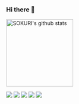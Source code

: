 ### Hi there 👋


<a href="https://github.com/xxziiko"><img align="center" style="height:180px" src="https://github-readme-stats.vercel.app/api?username=xxziiko&show_icons=true&include_all_commits=true&theme=vue&hide_border=true" alt="SOKURI's github stats" /></a>

<!--
<a href="https://github.com/xxziiko"><img align="center" style="height:180px" src="https://github-readme-stats.vercel.app/api/top-langs/?username=xxziiko&layout=compact&theme=vue&hide_border=true" /></a> 
-->



<img src="https://img.shields.io/badge/CSS3-1572B6?style=flat-square&logo=CSS3&logoColor=white"/> </t>
<img src="https://img.shields.io/badge/HTML5-E34F26?style=flat-square&logo=HTML5&logoColor=white"/> 
<img src="https://img.shields.io/badge/JavaScript-F7DF1E?style=flat-square&logo=JavaScript&logoColor=white"/>
<img src="https://img.shields.io/badge/TypeScript-3178C6?style=flat-square&logo=TypeScript&logoColor=white"/>
<img src="https://img.shields.io/badge/React-61DAFB?style=flat-square&logo=React&logoColor=white"/>
